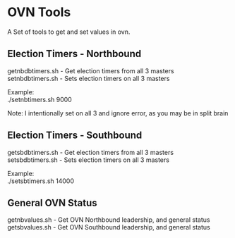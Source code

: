 # OVN Tools
A Set of tools to get and set values in ovn.

## Election Timers - Northbound 
getnbdbtimers.sh - Get election timers from all 3 masters   
setnbdbtimers.sh - Sets election timers on all 3 masters   

Example:   
  ./setnbtimers.sh 9000  

Note: I intentionally set on all 3 and ignore error, as you may be in split brain 

## Election Timers - Southbound 
getsbdbtimers.sh - Get election timers from all 3 masters   
setsbdbtimers.sh - Sets election timers on all 3 masters   

Example:  
  ./setsbtimers.sh 14000  


## General OVN Status 
getnbvalues.sh - Get OVN Northbound leadership, and general status   
getsbvalues.sh - Get OVN Southbound leadership, and general status   

